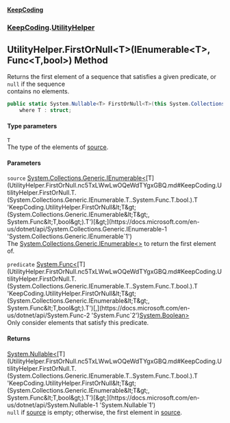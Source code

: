 #### [KeepCoding](index.md 'index')
### [KeepCoding](KeepCoding.md 'KeepCoding').[UtilityHelper](UtilityHelper.md 'KeepCoding.UtilityHelper')
## UtilityHelper.FirstOrNull&lt;T&gt;(IEnumerable&lt;T&gt;, Func&lt;T,bool&gt;) Method
Returns the first element of a sequence that satisfies a given predicate, or `null` if the sequence  
contains no elements.
```csharp
public static System.Nullable<T> FirstOrNull<T>(this System.Collections.Generic.IEnumerable<T> source, System.Func<T,bool> predicate)
    where T : struct;
```
#### Type parameters
<a name='KeepCoding.UtilityHelper.FirstOrNull.T.(System.Collections.Generic.IEnumerable.T..System.Func.T.bool.).T'></a>
`T`  
The type of the elements of [source](UtilityHelper.FirstOrNull.nc5TxLWwLwOQeWdTYgxGBQ.md#KeepCoding.UtilityHelper.FirstOrNull.T.(System.Collections.Generic.IEnumerable.T..System.Func.T.bool.).source 'KeepCoding.UtilityHelper.FirstOrNull&lt;T&gt;(System.Collections.Generic.IEnumerable&lt;T&gt;, System.Func&lt;T,bool&gt;).source').
  
#### Parameters
<a name='KeepCoding.UtilityHelper.FirstOrNull.T.(System.Collections.Generic.IEnumerable.T..System.Func.T.bool.).source'></a>
`source` [System.Collections.Generic.IEnumerable&lt;](https://docs.microsoft.com/en-us/dotnet/api/System.Collections.Generic.IEnumerable-1 'System.Collections.Generic.IEnumerable`1')[T](UtilityHelper.FirstOrNull.nc5TxLWwLwOQeWdTYgxGBQ.md#KeepCoding.UtilityHelper.FirstOrNull.T.(System.Collections.Generic.IEnumerable.T..System.Func.T.bool.).T 'KeepCoding.UtilityHelper.FirstOrNull&lt;T&gt;(System.Collections.Generic.IEnumerable&lt;T&gt;, System.Func&lt;T,bool&gt;).T')[&gt;](https://docs.microsoft.com/en-us/dotnet/api/System.Collections.Generic.IEnumerable-1 'System.Collections.Generic.IEnumerable`1')  
The [System.Collections.Generic.IEnumerable&lt;&gt;](https://docs.microsoft.com/en-us/dotnet/api/System.Collections.Generic.IEnumerable-1 'System.Collections.Generic.IEnumerable`1') to return the first element of.
  
<a name='KeepCoding.UtilityHelper.FirstOrNull.T.(System.Collections.Generic.IEnumerable.T..System.Func.T.bool.).predicate'></a>
`predicate` [System.Func&lt;](https://docs.microsoft.com/en-us/dotnet/api/System.Func-2 'System.Func`2')[T](UtilityHelper.FirstOrNull.nc5TxLWwLwOQeWdTYgxGBQ.md#KeepCoding.UtilityHelper.FirstOrNull.T.(System.Collections.Generic.IEnumerable.T..System.Func.T.bool.).T 'KeepCoding.UtilityHelper.FirstOrNull&lt;T&gt;(System.Collections.Generic.IEnumerable&lt;T&gt;, System.Func&lt;T,bool&gt;).T')[,](https://docs.microsoft.com/en-us/dotnet/api/System.Func-2 'System.Func`2')[System.Boolean](https://docs.microsoft.com/en-us/dotnet/api/System.Boolean 'System.Boolean')[&gt;](https://docs.microsoft.com/en-us/dotnet/api/System.Func-2 'System.Func`2')  
Only consider elements that satisfy this predicate.
  
#### Returns
[System.Nullable&lt;](https://docs.microsoft.com/en-us/dotnet/api/System.Nullable-1 'System.Nullable`1')[T](UtilityHelper.FirstOrNull.nc5TxLWwLwOQeWdTYgxGBQ.md#KeepCoding.UtilityHelper.FirstOrNull.T.(System.Collections.Generic.IEnumerable.T..System.Func.T.bool.).T 'KeepCoding.UtilityHelper.FirstOrNull&lt;T&gt;(System.Collections.Generic.IEnumerable&lt;T&gt;, System.Func&lt;T,bool&gt;).T')[&gt;](https://docs.microsoft.com/en-us/dotnet/api/System.Nullable-1 'System.Nullable`1')  
`null` if [source](UtilityHelper.FirstOrNull.nc5TxLWwLwOQeWdTYgxGBQ.md#KeepCoding.UtilityHelper.FirstOrNull.T.(System.Collections.Generic.IEnumerable.T..System.Func.T.bool.).source 'KeepCoding.UtilityHelper.FirstOrNull&lt;T&gt;(System.Collections.Generic.IEnumerable&lt;T&gt;, System.Func&lt;T,bool&gt;).source') is empty; otherwise, the first element in [source](UtilityHelper.FirstOrNull.nc5TxLWwLwOQeWdTYgxGBQ.md#KeepCoding.UtilityHelper.FirstOrNull.T.(System.Collections.Generic.IEnumerable.T..System.Func.T.bool.).source 'KeepCoding.UtilityHelper.FirstOrNull&lt;T&gt;(System.Collections.Generic.IEnumerable&lt;T&gt;, System.Func&lt;T,bool&gt;).source').

